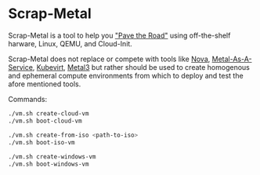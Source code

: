 # Scrap-Metal

Scrap-Metal is a tool to help you ["Pave the Road"](https://kgb1001001.github.io/cloudadoptionpatterns/Strangler-Patterns/Pave-the-Road/) using off-the-shelf harware, Linux, QEMU, and Cloud-Init.

Scrap-Metal does not replace or compete with tools like [Nova](https://docs.openstack.org/nova/latest/), [Metal-As-A-Service](https://maas.io/docs/get-started-with-maas), [Kubevirt](https://kubevirt.io/user-guide/operations/installation/), [Metal3](https://metal3.io/) but rather should be used to create homogenous and ephemeral compute environments from which to deploy and test the afore mentioned tools.

Commands:
```bash
./vm.sh create-cloud-vm
./vm.sh boot-cloud-vm

./vm.sh create-from-iso <path-to-iso>
./vm.sh boot-iso-vm
  
./vm.sh create-windows-vm
./vm.sh boot-windows-vm
```
